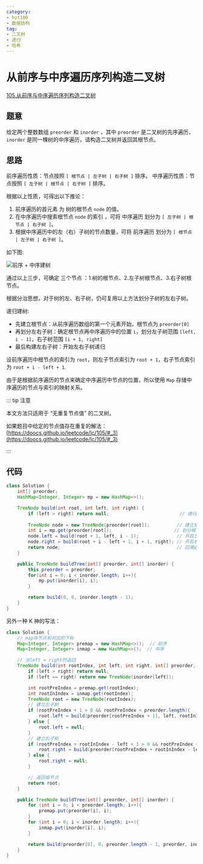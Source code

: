 ```yaml
---
category: 
- hot100
- 数据结构
tag: 
- 二叉树
- 递归
- 哈希
---
```


# 从前序与中序遍历序列构造二叉树

<!-- more -->

[105.从前序与中序遍历序列构造二叉树](https://leetcode.cn/problems/construct-binary-tree-from-preorder-and-inorder-traversal/description/?envType=study-plan-v2&envId=top-100-liked)

## 题意

给定两个整数数组 `preorder` 和 `inorder` ，其中 `preorder` 是二叉树的先序遍历， `inorder` 是同一棵树的中序遍历，请构造二叉树并返回其根节点。

## 思路

前序遍历性质：节点按照 `[ 根节点 | 左子树 | 右子树 ]` 排序。
中序遍历性质：节点按照 `[ 左子树 | 根节点 | 右子树 ]` 排序。

根据以上性质，可得出以下推论：

1. 前序遍历的首元素 为 树的根节点 `node` 的值。
2. 在中序遍历中搜索根节点 `node` 的索引 ，可将 中序遍历 划分为 `[ 左子树 | 根节点 | 右子树 ]`。
3. 根据中序遍历中的左（右）子树的节点数量，可将 前序遍历 划分为 `[ 根节点 | 左子树 | 右子树 ]`。

如下图:

![前序 + 中序建树](https://cloud.braumace.cn/f/ZQCy/1629825510-roByLr-Picture1.png)

通过以上三步，可确定 三个节点 ：1.树的根节点、2.左子树根节点、3.右子树根节点。

根据分治思想，对于树的左、右子树，仍可复用以上方法划分子树的左右子树。

递归建树:

- 先建立根节点：从前序遍历数组的第一个元素开始，根节点为 `preorder[0]`
- 再划分左右子树：确定根节点再中序遍历中的位置 `i`，划分左子树范围 `[left, i - 1]`，右子树范围 `[i + 1, right]`
- 最后构建左右子树：开始左右子树递归

设前序遍历中根节点的索引为 `root`，则左子节点索引为 `root + 1`，右子节点索引为 `root + i - left + 1`.

由于是根据前序遍历的节点来确定中序遍历中节点的位置，所以使用 `Map` 存储中序遍历的节点与索引的映射关系。

::: tip 注意

本文方法只适用于 “无重复节点值” 的二叉树。

如果题目中给定的节点值存在重复的解法：[https://doocs.github.io/leetcode/lc/105/#_3](https://doocs.github.io/leetcode/lc/105/#_3)

:::

## 代码

```java
class Solution {
    int[] preorder;
    HashMap<Integer, Integer> mp = new HashMap<>();

    TreeNode build(int root, int left, int right) {
        if (left > right) return null;                          // 递归终止
        
        TreeNode node = new TreeNode(preorder[root]);          // 建立根节点
        int i = mp.get(preorder[root]);                       // 划分根节点、左子树、右子树
        node.left = build(root + 1, left, i - 1);              // 开启左子树递归
        node.right = build(root + i - left + 1, i + 1, right); // 开启右子树递归
        return node;                                           // 回溯返回根节点
    }

    public TreeNode buildTree(int[] preorder, int[] inorder) {
        this.preorder = preorder;
        for(int i = 0; i < inorder.length; i++){
            mp.put(inorder[i], i);
        }

        return build(0, 0, inorder.length - 1);
    }
}
```

另外一种 K 神的写法：

```java
class Solution {
    // map存节点和对应的下标
    Map<Integer, Integer> premap = new HashMap<>();  // 前序
    Map<Integer, Integer> inmap = new HashMap<>();  // 中序

    // 当left = right时返回
    TreeNode build(int rootIndex, int left, int right, int[] preorder, int[] inorder) {
        if (left > right) return null;
        if (left == right) return new TreeNode(inorder[left]);

        int rootPreIndex = premap.get(rootIndex);
        int rootInIndex = inmap.get(rootIndex);
        TreeNode root = new TreeNode(rootIndex);
        // 建立左子树
        if (rootPreIndex + 1 > 0 && rootPreIndex < preorder.length){
            root.left = build(preorder[rootPreIndex + 1], left, rootInIndex - 1, preorder, inorder);
        } else {
            root.left = null;
        }
        // 建立右子树
        if (rootPreIndex + rootInIndex - left + 1 > 0 && rootPreIndex + rootInIndex - left + 1 < preorder.length){
            root.right = build(preorder[rootPreIndex + rootInIndex - left + 1], rootInIndex + 1, right, preorder, inorder);
        } else {
            root.right = null;
        }

        // 返回根节点
        return root;
    }

    public TreeNode buildTree(int[] preorder, int[] inorder) {
        for (int i = 0; i < preorder.length; i++){
            premap.put(preorder[i], i);
        }
        for (int i = 0; i < inorder.length; i++){
            inmap.put(inorder[i], i);
        }

        return build(preorder[0], 0, preorder.length - 1, preorder, inorder);
    }
}
```
